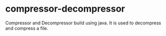 # compressor-decompressor
Compressor and Decompressor build using java. It is used to decompress and compress a file.
